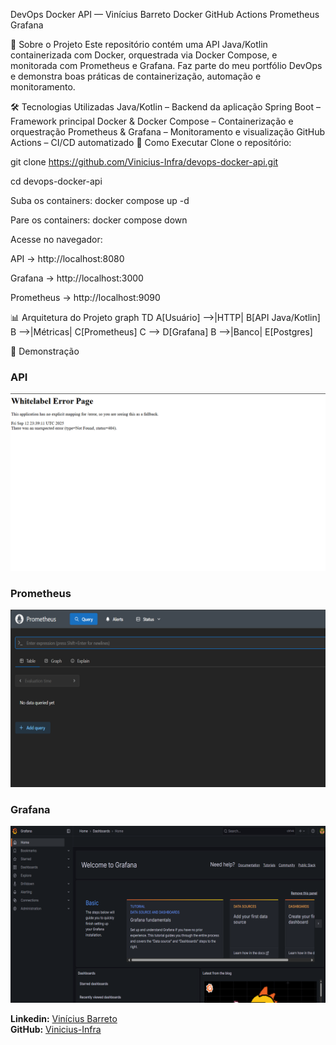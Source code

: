DevOps Docker API — Vinícius Barreto
Docker GitHub Actions Prometheus Grafana

📌 Sobre o Projeto
Este repositório contém uma API Java/Kotlin containerizada com Docker, orquestrada via Docker Compose, e monitorada com Prometheus e Grafana.
Faz parte do meu portfólio DevOps e demonstra boas práticas de containerização, automação e monitoramento.

🛠️ Tecnologias Utilizadas
Java/Kotlin – Backend da aplicação
Spring Boot – Framework principal
Docker & Docker Compose – Containerização e orquestração
Prometheus & Grafana – Monitoramento e visualização
GitHub Actions – CI/CD automatizado
🚀 Como Executar
Clone o repositório:

git clone https://github.com/Vinicius-Infra/devops-docker-api.git

cd devops-docker-api

Suba os containers:
docker compose up -d

Pare os containers:
docker compose down

Acesse no navegador:

API → http://localhost:8080

Grafana → http://localhost:3000

Prometheus → http://localhost:9090

📊 Arquitetura do Projeto
graph TD
    A[Usuário] -->|HTTP| B[API Java/Kotlin]
    B -->|Métricas| C[Prometheus]
    C --> D[Grafana]
    B -->|Banco| E[Postgres]
    
📸 Demonstração

### API
![API](https://github.com/Vinicius-Infra/devops-docker-api/raw/main/assets/api.png)

### Prometheus
![Prometheus](https://github.com/Vinicius-Infra/devops-docker-api/raw/main/assets/prometheus.png)

### Grafana
![Grafana](https://github.com/Vinicius-Infra/devops-docker-api/raw/main/assets/grafana.png)

**Linkedin:** [Vinícius Barreto](https://www.linkedin.com/in/vinicius-barreto/)  
**GitHub:** [Vinicius-Infra](https://github.com/Vinicius-Infra)
